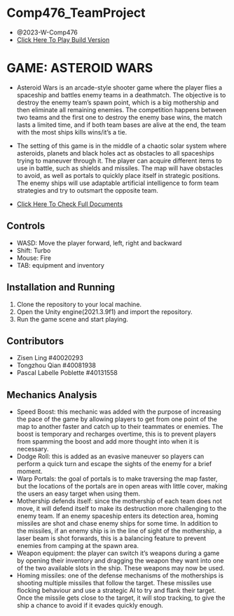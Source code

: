 # Comp476_TeamProject 
- @2023-W-Comp476
- [Click Here To Play Build Version](https://drive.google.com/file/d/1fPpzeduGXfgCAgrobeTqWp2s_Qb7pw2M/view?usp=share_link)
  
# GAME: ASTEROID WARS
- Asteroid Wars is an arcade-style shooter game where the player flies a spaceship and battles enemy teams in a deathmatch. The objective is to destroy the enemy team’s spawn point, which is a big mothership and then eliminate all remaining enemies. The competition happens between two teams and the first one to destroy the enemy base wins, the match lasts a limited time, and if both team bases are alive at the end, the team with the most ships kills wins/it’s a tie.
- The setting of this game is in the middle of a chaotic solar system where asteroids, planets and black holes act as obstacles to all spaceships trying to maneuver through it. The player can acquire different items to use in battle, such as shields and missiles. The map will have obstacles to avoid, as well as portals to quickly place itself in strategic positions. The enemy ships will use adaptable artificial intelligence to form team strategies and try to outsmart the opposite team.


- [Click Here To Check Full Documents](https://docs.google.com/document/d/152IiH644G6g-sS6qVvFXUZ_jZ827LYQ5wGeIpCHpICk/edit?usp=sharing)

## Controls
- WASD: Move the player forward, left, right and backward
- Shift: Turbo
- Mouse: Fire
- TAB: equipment and inventory

## Installation and Running
1. Clone the repository to your local machine.
2. Open the Unity engine(2021.3.9f1) and import the repository.
3. Run the game scene and start playing.

## Contributors
  - Zisen Ling #40020293
  - Tongzhou Qian #40081938
  - Pascal Labelle Poblette #40131558 

## Mechanics Analysis
- Speed Boost: this mechanic was added with the purpose of increasing the pace of the game by allowing players to get from one point of the map to another faster and catch up to their teammates or enemies. The boost is temporary and recharges overtime, this is to prevent players from spamming the boost and add more thought into when it is necessary.
- Dodge Roll: this is added as an evasive maneuver so players can perform a quick turn and escape the sights of the enemy for a brief moment.
- Warp Portals: the goal of portals is to make traversing the map faster, but the locations of the portals are in open areas with little cover, making the users an easy target when using them.
- Mothership defends itself: since the mothership of each team does not move, it will defend itself to make its destruction more challenging to the enemy team. If an enemy spaceship enters its detection area, homing missiles are shot and chase enemy ships for some time. In addition to the missiles, if an enemy ship is in the line of sight of the mothership, a laser beam is shot forwards, this is a balancing feature to prevent enemies from camping at the spawn area.
- Weapon equipment: the player can switch it’s weapons during a game by opening their inventory and dragging the weapon they want into one of the two available slots in the ship. These weapons may now be used.
- Homing missiles: one of the defense mechanisms of the motherships is shooting multiple missiles that follow the target. These missiles use flocking behaviour and use a strategic AI to try and flank their target. Once the missile gets close to the target, it will stop tracking, to give the ship a chance to avoid if it evades quickly enough.

